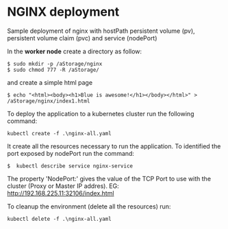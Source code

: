 # NGINX deployment

Sample deployment of nginx with hostPath persistent volume (pv), persistent volume claim (pvc) and service (nodePort)


In the **worker node** create a directory as follow:

```
$ sudo mkdir -p /aStorage/nginx
$ sudo chmod 777 -R /aStorage/
```

and create a simple html page

```
$ echo "<html><body><h1>Blue is awesome!</h1></body></html>" > /aStorage/nginx/index1.html
```


To deploy the application to a kubernetes cluster run the following command:

``` 
kubectl create -f .\nginx-all.yaml
```

It create all the resources necessary to run the application.
To identified the port exposed by nodePort run the command:

``` 
$  kubectl describe service nginx-service
```

The property 'NodePort:' gives the value of the TCP Port to use with the cluster (Proxy or Master IP addres).
EG: http://192.168.225.11:32106/index.html


To cleanup the environment (delete all the resources) run:

``` 
kubectl delete -f .\nginx-all.yaml
```
